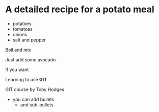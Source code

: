 # A detailed recipe for a potato meal

- potatoes
- tomatoes
- onions
- salt and pepper

Boil and mix

Just add some avocado

If you want

Learning to use **GIT**

GIT course by Toby Hodges

<!-- add HTML comment -->

- you can add bullets
  - and sub-bullets
